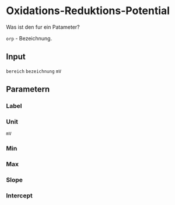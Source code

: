 # Oxidations-Reduktions-Potential

Was ist den fur ein Patameter?

`orp` - Bezeichnung.

## Input

`bereich` `bezeichnung` `mV`

## Parametern

### Label

### Unit

`mV`

### Min

### Max

### Slope

### Intercept
